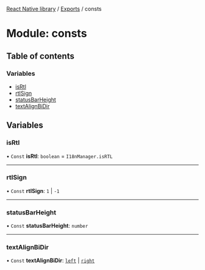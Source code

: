 [React Native library](../index.md) / [Exports](../modules.md) / consts

# Module: consts

## Table of contents

### Variables

- [isRtl](consts.md#isrtl)
- [rtlSign](consts.md#rtlsign)
- [statusBarHeight](consts.md#statusbarheight)
- [textAlignBiDir](consts.md#textalignbidir)

## Variables

### isRtl

• `Const` **isRtl**: `boolean` = `I18nManager.isRTL`

___

### rtlSign

• `Const` **rtlSign**: ``1`` \| ``-1``

___

### statusBarHeight

• `Const` **statusBarHeight**: `number`

___

### textAlignBiDir

• `Const` **textAlignBiDir**: [`left`](../enums/types_react_native_paper.TextAlign.md#left) \| [`right`](../enums/types_react_native_paper.TextAlign.md#right)
